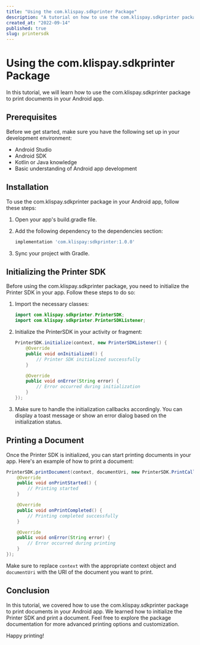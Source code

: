 ```yaml
---
title: "Using the com.klispay.sdkprinter Package"
description: "A tutorial on how to use the com.klispay.sdkprinter package to print documents in your Android app."
created_at: "2022-09-14"
published: true
slug: printersdk
---
```


# Using the com.klispay.sdkprinter Package

In this tutorial, we will learn how to use the com.klispay.sdkprinter package to print documents in your Android app.

## Prerequisites

Before we get started, make sure you have the following set up in your development environment:

- Android Studio
- Android SDK
- Kotlin or Java knowledge
- Basic understanding of Android app development

## Installation

To use the com.klispay.sdkprinter package in your Android app, follow these steps:

1. Open your app's build.gradle file.
2. Add the following dependency to the dependencies section:

   ```groovy
   implementation 'com.klispay:sdkprinter:1.0.0'
   ```

3. Sync your project with Gradle.

## Initializing the Printer SDK

Before using the com.klispay.sdkprinter package, you need to initialize the Printer SDK in your app. Follow these steps to do so:

1. Import the necessary classes:

   ```java
   import com.klispay.sdkprinter.PrinterSDK;
   import com.klispay.sdkprinter.PrinterSDKListener;
   ```

2. Initialize the PrinterSDK in your activity or fragment:

   ```java
   PrinterSDK.initialize(context, new PrinterSDKListener() {
       @Override
       public void onInitialized() {
           // Printer SDK initialized successfully
       }

       @Override
       public void onError(String error) {
           // Error occurred during initialization
       }
   });
   ```

3. Make sure to handle the initialization callbacks accordingly. You can display a toast message or show an error dialog based on the initialization status.

## Printing a Document

Once the Printer SDK is initialized, you can start printing documents in your app. Here's an example of how to print a document:

```java
PrinterSDK.printDocument(context, documentUri, new PrinterSDK.PrintCallback() {
    @Override
    public void onPrintStarted() {
        // Printing started
    }

    @Override
    public void onPrintCompleted() {
        // Printing completed successfully
    }

    @Override
    public void onError(String error) {
        // Error occurred during printing
    }
});
```

Make sure to replace `context` with the appropriate context object and `documentUri` with the URI of the document you want to print.

## Conclusion

In this tutorial, we covered how to use the com.klispay.sdkprinter package to print documents in your Android app. We learned how to initialize the Printer SDK and print a document. Feel free to explore the package documentation for more advanced printing options and customization.

Happy printing!